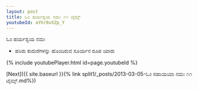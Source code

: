```yaml
---
layout: post
title: ಓಂ ಹರ್ಯಶ್ವಯ ನಮಃ ೧೧ ಟೈಮ್ಸ್
youtubeId: aYhr8vXZp_Y
---
```

 
 
 ಓಂ ಹರ್ಯಶ್ವಯ ನಮಃ  
 
 -  ಹಸಿರು ಕುದುರೆಗಳನ್ನು ಹೊಂದಿರುವ ಸೂರ್ಯನ ರೂಪ ಯಾರು 
 
  
 
  
 
 
 
 
 
 


{% include youtubePlayer.html id=page.youtubeId %}
 
[Next]({{ site.baseurl }}{% link  split1/_posts/2013-03-05-ಓಂ ಸಹಾಯಯಾ ನಮಃ ೧೧ ಟೈಮ್ಸ್.md%})
 
